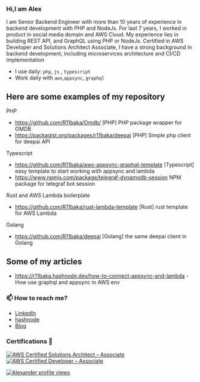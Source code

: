 ### Hi,I am Alex

<!--
**R11baka/R11baka** is a ✨ _special_ ✨ repository because its `README.md` (this file) appears on your GitHub profile.

Here are some ideas to get you started:
-->
I am Senior Backend Engineer with more than 10 years of experience in backend development with PHP and NodeJs. For last 7 years, I worked in product in social media domain and AWS Cloud. My experience lies in building REST API, and GraphQL using PHP or NodeJs. Certified in AWS Developer and Solutions Architect Associate, I have a strong background in backend development, including microservices architecture and CI/CD implementation
- I use daily: `php`, `js` , `typescript`
- Work daily with `aws`,`appsync`, `graphql`

## Here are some examples of my repository

PHP
- https://github.com/R11baka/Omdb/ [PHP] PHP package wrapper for OMDB
- https://packagist.org/packages/r11baka/deepai [PHP] Simple php client for deepai API

Typescript
- https://github.com/R11baka/aws-appsync-graphql-template [Typescript] easy template to start working with appsync and lambda
- https://www.npmjs.com/package/telegraf-dynamodb-session NPM package for telegraf bot session

Rust and AWS Lambda boilerplate
- https://github.com/R11baka/rust-lambda-template [Rust] rust template for AWS Lambda

Golang
- https://github.com/R11baka/deepai [Golang] the same deepai client in Golang
  
## Some of my articles
- https://r11baka.hashnode.dev/how-to-connect-appsync-and-lambda - How use graphql and appsync in AWS env


### 📫 How to reach me?
- [LinkedIn](https://www.linkedin.com/in/alexander-voloshenko/)
- [hashnode](https://r11baka.hashnode.dev/)
- [Blog](https://r11baka.github.io/)


### Certifications 📜
 [![AWS Certified Solutions Architect – Associate](https://images.credly.com/size/70x70/images/0e284c3f-5164-4b21-8660-0d84737941bc/image.png)](https://www.credly.com/badges/6d6ddae0-1774-4d76-97d6-99f91097331f)
 [![AWS Certified Developer – Associate](https://images.credly.com/size/70x70/images/b9feab85-1a43-4f6c-99a5-631b88d5461b/image.png)](https://www.credly.com/badges/e0799944-ca21-4bfe-ba25-f66bde11f7be)


 [![Alexander profile views](https://u8views.com/api/v1/github/profiles/614113/views/day-week-month-total-count.svg)](https://u8views.com/github/R11baka)
